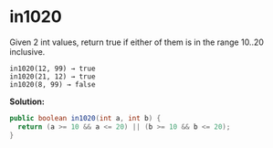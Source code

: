 # in1020

Given 2 int values, return true if either of them is in the range 10..20 inclusive.

```
in1020(12, 99) → true
in1020(21, 12) → true
in1020(8, 99) → false
```

**Solution:**

```java
public boolean in1020(int a, int b) {
  return (a >= 10 && a <= 20) || (b >= 10 && b <= 20);
}
```